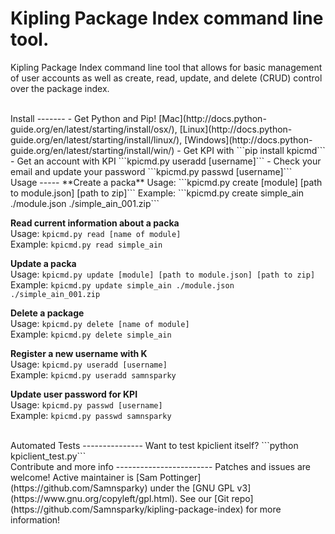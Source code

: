 Kipling Package Index command line tool.
========================================

Kipling Package Index command line tool that allows for basic management of user
accounts as well as create, read, update, and delete (CRUD) control over the
package index.

<br>
Install
-------
 - Get Python and Pip! [Mac](http://docs.python-guide.org/en/latest/starting/install/osx/), [Linux](http://docs.python-guide.org/en/latest/starting/install/linux/), [Windows](http://docs.python-guide.org/en/latest/starting/install/win/)
 - Get KPI with ```pip install kpicmd```
 - Get an account with KPI ```kpicmd.py useradd [username]```
 - Check your email and update your password ```kpicmd.py passwd [username]```

<br>
Usage
-----
**Create a packa**  
Usage: ```kpicmd.py create [module] [path to module.json]  [path to zip]```  
Example: ```kpicmd.py create simple_ain ./module.json ./simple_ain_001.zip```

**Read current information about a packa**  
Usage: ```kpicmd.py read [name of module]```  
Example: ```kpicmd.py read simple_ain```

**Update a packa**  
Usage: ```kpicmd.py update [module] [path to module.json] [path to zip]```  
Example: ```kpicmd.py update simple_ain ./module.json ./simple_ain_001.zip```

**Delete a package**  
Usage: ```kpicmd.py delete [name of module]```  
Example: ```kpicmd.py delete simple_ain```

**Register a new username with K**  
Usage: ```kpicmd.py useradd [username]```  
Example: ```kpicmd.py useradd samnsparky```

**Update user password for KPI**  
Usage: ```kpicmd.py passwd [username]```  
Example: ```kpicmd.py passwd samnsparky```

<br>
Automated Tests
---------------
Want to test kpiclient itself? ```python kpiclient_test.py```

<br>
Contribute and more info
------------------------
Patches and issues are welcome! Active maintainer is [Sam Pottinger](https://github.com/Samnsparky) under the [GNU GPL v3](https://www.gnu.org/copyleft/gpl.html). See our [Git repo](https://github.com/Samnsparky/kipling-package-index) for more information!
